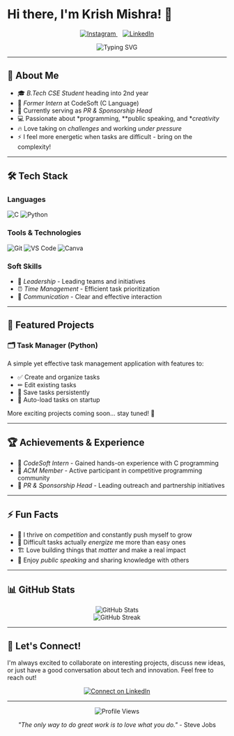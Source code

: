 # Hi there, I'm Krish Mishra! 👋

<p align="center">
   <a href="https://www.instagram.com/krish_mishra_7/profilecard/?igsh=eHR5bG8waDFhb21u" target="_blank">
    <img src="https://img.shields.io/badge/Instagram-E4405F?style=for-the-badge&logo=instagram&logoColor=white" alt="Instagram"/>
   </a>
   &nbsp;&nbsp;
   <a href="https://www.linkedin.com/in/krish-mishra-45933a306?utm_source=share&utm_campaign=share_via&utm_content=profile&utm_medium=android_app" target="_blank">
    <img src="https://img.shields.io/badge/LinkedIn-0077B5?style=for-the-badge&logo=linkedin&logoColor=white" alt="LinkedIn"/>
   </a>
</p>

<p align="center">
  <img src="https://readme-typing-svg.herokuapp.com?font=Fira+Code&weight=500&size=24&pause=1000&color=36BCF7&center=true&vCenter=true&width=600&lines=B.Tech+CSE+Student;Former+CodeSoft+Intern;PR+%26+Sponsorship+Head;Passionate+Programmer;Problem+Solver" alt="Typing SVG" />
</p>

---

## 🚀 About Me

- 🎓 *B.Tech CSE Student* heading into 2nd year
- 💼 *Former Intern* at CodeSoft (C Language)
- 🎯 Currently serving as *PR & Sponsorship Head*
- 💻 Passionate about *programming, **public speaking, and **creativity*
- 🔥 Love taking on *challenges* and working *under pressure*
- ⚡ I feel more energetic when tasks are difficult - bring on the complexity!

---

## 🛠 Tech Stack

### Languages
![C](https://img.shields.io/badge/C-00599C?style=for-the-badge&logo=c&logoColor=white)
![Python](https://img.shields.io/badge/Python-3776AB?style=for-the-badge&logo=python&logoColor=white)

### Tools & Technologies
![Git](https://img.shields.io/badge/Git-F05032?style=for-the-badge&logo=git&logoColor=white)
![VS Code](https://img.shields.io/badge/VS%20Code-007ACC?style=for-the-badge&logo=visual-studio-code&logoColor=white)
![Canva](https://img.shields.io/badge/Canva-00C4CC?style=for-the-badge&logo=canva&logoColor=white)

### Soft Skills
- 🎯 *Leadership* - Leading teams and initiatives
- ⏰ *Time Management* - Efficient task prioritization
- 💬 *Communication* - Clear and effective interaction

---

## 📂 Featured Projects

### 🗂 Task Manager (Python)
A simple yet effective task management application with features to:
- ✅ Create and organize tasks
- ✏ Edit existing tasks
- 💾 Save tasks persistently
- 🔄 Auto-load tasks on startup

More exciting projects coming soon... stay tuned! 🚧

---

## 🏆 Achievements & Experience

- 🏢 *CodeSoft Intern* - Gained hands-on experience with C programming
- 👥 *ACM Member* - Active participant in competitive programming community
- 📢 *PR & Sponsorship Head* - Leading outreach and partnership initiatives

---

## ⚡ Fun Facts

- 🔋 I thrive on *competition* and constantly push myself to grow
- 💪 Difficult tasks actually *energize* me more than easy ones
- 🏗 Love building things that *matter* and make a real impact
- 🎤 Enjoy *public speaking* and sharing knowledge with others

---

## 📊 GitHub Stats

<div align="center">
  <img src="https://github-readme-stats.vercel.app/api?username=YourGitHubUsername&show_icons=true&theme=radical" alt="GitHub Stats" />
</div>

<div align="center">
  <img src="https://github-readme-streak-stats.herokuapp.com/?user=YourGitHubUsername&theme=radical" alt="GitHub Streak" />
</div>

---

## 🤝 Let's Connect!

I'm always excited to collaborate on interesting projects, discuss new ideas, or just have a good conversation about tech and innovation. Feel free to reach out!

<p align="center">
  <a href="https://www.linkedin.com/in/krish-mishra-45933a306" target="_blank">
    <img src="https://img.shields.io/badge/Let's%20Connect-0077B5?style=for-the-badge&logo=linkedin&logoColor=white" alt="Connect on LinkedIn"/>
  </a>
</p>

---

<div align="center">
  <img src="https://komarev.com/ghpvc/?username=YourGitHubUsername&color=blueviolet&style=flat-square&label=Profile+Views" alt="Profile Views" />
</div>

<div align="center">
  
  *"The only way to do great work is to love what you do."* - Steve Jobs
  
</div>
